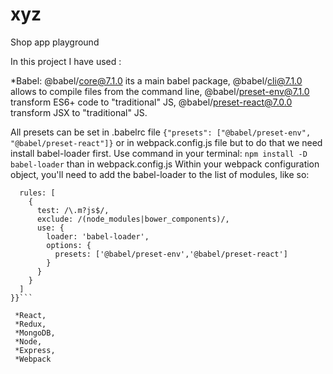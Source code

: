 # xyz
Shop app playground

In this project I have used :

 *Babel:
  @babel/core@7.1.0 its a main babel package,
  @babel/cli@7.1.0 allows to compile files from the command line,
  @babel/preset-env@7.1.0 transform ES6+ code to "traditional" JS,
  @babel/preset-react@7.0.0 transform JSX to "traditional" JS.

  All presets can be set in .babelrc file
```{"presets": ["@babel/preset-env", "@babel/preset-react"]}```
or in webpack.config.js file but to do that we need install babel-loader first. Use command in your terminal:
``` npm install -D babel-loader ```
than in webpack.config.js Within your webpack configuration object, you'll need to add the babel-loader to the list of modules, like so:
```{module: {
  rules: [
    {
      test: /\.m?js$/,
      exclude: /(node_modules|bower_components)/,
      use: {
        loader: 'babel-loader',
        options: {
          presets: ['@babel/preset-env','@babel/preset-react']
        }
      }
    }
  ]
}}```

 *React,
 *Redux,
 *MongoDB,
 *Node,
 *Express,
 *Webpack
 

